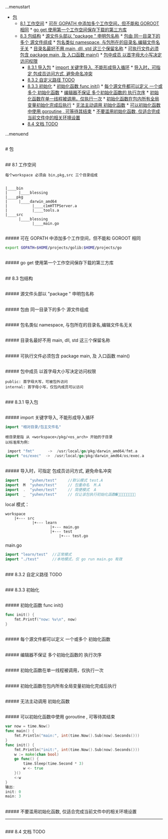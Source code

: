 ...menustart

 * [包](#5442dfce9bae4548d3851889266c5381)
	 * [8.1 工作空间](#de9cc15b3a9e2ba75fda079cc5b28e1f)
				 * [可在 GOPATH 中添加多个工作空间，但不能和 GOROOT 相同](#b3e0604118859c109dd897ac7ae854f8)
				 * [go get 使用第一个工作空间保存下载的第三方库](#913047a1d520b9ffb6ca7aec854b966c)
	 * [8.3 包结构](#0dbeeae9f285bcc430fd68fe456e41b3)
				 * [源文件头部以  "package <name>" 申明包名称](#1e157c9d6dd45f1ba03f5b7ebea38406)
				 * [包由 同一目录下的多个 源文件组成](#6938f144bcee557efd011309c199e35e)
				 * [包名类似 namespace, 与包所在的目录名,编辑文件名无关](#e17b159af5c5ad59d85168752c6428f1)
				 * [目录名最好不用 main, dll, std 这三个保留名称](#e7c8ec2bebe87fc347307b7aed9b0469)
				 * [可执行文件必须包含 package main, 及 入口函数 main()](#aa701bd12fb529e83f40eb243c75e782)
				 * [包中成员 以首字母大小写决定访问权限](#f02028bd734d65715515416056124dc4)
		 * [8.3.1 导入包](#f62e6d06725318423ee08bd8a4ed2e7d)
				 * [import 关键字导入, 不能形成导入循环](#7dba5b53facd739c0eab95743310162a)
				 * [导入时，可指定 包成员访问方式, 避免命名冲突](#a6b9ea4812ebe5edb3aeaccc19dbc584)
		 * [8.3.2 自定义路径 TODO](#bc316ed1f50721e986d3778dbb98900c)
		 * [8.3.3 初始化](#bd32478b325dcb90a9aa82078eb68e07)
				 * [初始化函数 func init()](#1c67af6fda4f5fc80c00a7020a74914e)
				 * [每个源文件都可以定义 一个或多个 初始化函数](#e0e5e502f607443792fa83dc2e4707db)
				 * [编辑器不保证 多个初始化函数的 执行次序](#cd1c90ededc5d3a9ca7a76705db7a874)
				 * [初始化函数在单一线程被调用，仅执行一次](#d0e07d685ddabb136c2e116a2d88a07c)
				 * [初始化函数在包内所有全局变量初始化完成后执行](#8009dbeb820d7018e73bcf1ff0c7afd1)
				 * [无法主动调用 初始化函数](#4d5af1b2778d1d186a0bf2663bfe7186)
				 * [可以初始化函数中使用 goroutine , 可等待其结束](#e6bb68503f344f18a7066f6431a5b7a7)
				 * [不要滥用初始化函数, 仅适合完成当前文件中的相关环境设置](#688c0716b76107dd51aa2613615246b9)
		 * [8.4 文档 TODO](#b99256f3c5776118ab291be9233de98d)

...menuend


<h2 id="5442dfce9bae4548d3851889266c5381"></h2>
# 包




<h2 id="de9cc15b3a9e2ba75fda079cc5b28e1f"></h2>
## 8.1 工作空间

    每个workspace 必须由 bin,pkg,src 三个目录组成


    |____bin
    |     |____blessing
    |____pkg
    |     |____darwin_amd64
    |           |____c1mHTTPServer.a
    |           |____tools.a
    |____src
          |____blessing
                |____main.go


<h2 id="b3e0604118859c109dd897ac7ae854f8"></h2>
##### 可在 GOPATH 中添加多个工作空间，但不能和 GOROOT 相同

```bash
export GOPATH=$HOME/projects/golib:$HOME/projects/go
```

<h2 id="913047a1d520b9ffb6ca7aec854b966c"></h2>
##### go get 使用第一个工作空间保存下载的第三方库


<h2 id="0dbeeae9f285bcc430fd68fe456e41b3"></h2>
## 8.3 包结构

<h2 id="1e157c9d6dd45f1ba03f5b7ebea38406"></h2>
##### 源文件头部以  "package <name>" 申明包名称
<h2 id="6938f144bcee557efd011309c199e35e"></h2>
##### 包由 同一目录下的多个 源文件组成
<h2 id="e17b159af5c5ad59d85168752c6428f1"></h2>
##### 包名类似 namespace, 与包所在的目录名,编辑文件名无关
<h2 id="e7c8ec2bebe87fc347307b7aed9b0469"></h2>
##### 目录名最好不用 main, dll, std 这三个保留名称
<h2 id="aa701bd12fb529e83f40eb243c75e782"></h2>
##### 可执行文件必须包含 package main, 及 入口函数 main()
<h2 id="f02028bd734d65715515416056124dc4"></h2>
##### 包中成员 以首字母大小写决定访问权限

    public: 首字母大写，可被包外访问
    internal: 首字母小写，仅包内成员可以访问

<h2 id="f62e6d06725318423ee08bd8a4ed2e7d"></h2>
### 8.3.1 导入包

<h2 id="7dba5b53facd739c0eab95743310162a"></h2>
##### import 关键字导入, 不能形成导入循环

```go
import "相对目录/包主文件名"
```

    根目录是指 从 <workspace>/pkg/<os_arch> 开始的子目录
    以标准库为例:

```go
￼import "fmt"      ->  /usr/local/go/pkg/darwin_amd64/fmt.a
import "os/exec"  ->  /usr/local/go/pkg/darwin_amd64/os/exec.a
```

<h2 id="a6b9ea4812ebe5edb3aeaccc19dbc584"></h2>
##### 导入时，可指定 包成员访问方式, 避免命名冲突

```go
import     "yuhen/test"     //默认模式 test.A
import  M  "yuhen/test"     // 包重命名  M.A
import  .  "yuhen/test"     // 简便模式  A
import  _  "yuhen/test"     // 仅让该包执行初始化函数�􏱍􏱎􏴄􏳷􏳔􏳃􏰃􏰌
```

local 模式：

    workspace
        |+--- src
                |+--- learn
                        |+--- main.go 
                        |+--- test
                            |+--- test.go


main.go
```go
import "learn/test"  //正常模式
import "./test"      //本地模式，仅 go run main.go 有效
```


<h2 id="bc316ed1f50721e986d3778dbb98900c"></h2>
### 8.3.2 自定义路径 TODO

<h2 id="bd32478b325dcb90a9aa82078eb68e07"></h2>
### 8.3.3 初始化

<h2 id="1c67af6fda4f5fc80c00a7020a74914e"></h2>
##### 初始化函数 func init() 

```go
func init() {
    fmt.Printf("now: %v\n", now)
}
```

<h2 id="e0e5e502f607443792fa83dc2e4707db"></h2>
##### 每个源文件都可以定义 一个或多个 初始化函数
<h2 id="cd1c90ededc5d3a9ca7a76705db7a874"></h2>
##### 编辑器不保证 多个初始化函数的 执行次序
<h2 id="d0e07d685ddabb136c2e116a2d88a07c"></h2>
##### 初始化函数在单一线程被调用，仅执行一次
<h2 id="8009dbeb820d7018e73bcf1ff0c7afd1"></h2>
##### 初始化函数在包内所有全局变量初始化完成后执行
<h2 id="4d5af1b2778d1d186a0bf2663bfe7186"></h2>
##### 无法主动调用 初始化函数
<h2 id="e6bb68503f344f18a7066f6431a5b7a7"></h2>
##### 可以初始化函数中使用 goroutine , 可等待其结束

```go
var now = time.Now()
func main() {
    fmt.Println("main:", int(time.Now().Sub(now).Seconds()))
}
func init() {
    fmt.Println("init:", int(time.Now().Sub(now).Seconds()))
    w := make(chan bool)
    go func() {
        time.Sleep(time.Second * 3)
        w <- true
    }()
    <-w 
}
输出:
init: 0
main: 3
```

<h2 id="688c0716b76107dd51aa2613615246b9"></h2>
##### 不要滥用初始化函数, 仅适合完成当前文件中的相关环境设置

---

<h2 id="b99256f3c5776118ab291be9233de98d"></h2>
### 8.4 文档 TODO

